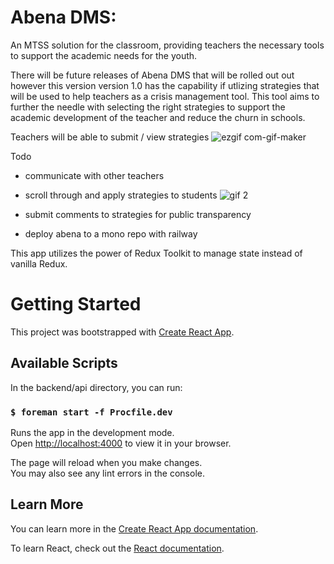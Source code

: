 


# Abena DMS: 
An MTSS solution for the classroom, providing teachers the necessary tools to support the academic needs for the youth.


There will be future releases of Abena DMS that will be rolled out out however this version version 1.0 has the capability if utlizing strategies that will be used to help teachers as a crisis management tool. This tool aims to further the needle with selecting the right strategies to support the academic development of the teacher and reduce the churn in schools.

Teachers will be able to submit / view strategies
![ezgif com-gif-maker](https://user-images.githubusercontent.com/22308837/160703923-d00ae756-12e8-40ef-9a99-10fd827761c5.gif)

Todo
* communicate with other teachers
* scroll through and apply strategies to students
![gif 2](https://user-images.githubusercontent.com/22308837/160704352-1e21adaa-e2fb-43e3-b986-5a27ab353828.gif)

* submit comments to strategies for public transparency
* deploy abena to a mono repo with railway

This app utilizes the power of Redux Toolkit to manage state instead of vanilla Redux.


# Getting Started
This project was bootstrapped with [Create React App](https://github.com/facebook/create-react-app).


## Available Scripts

In the backend/api directory, you can run:

### `$ foreman start -f Procfile.dev`

Runs the app in the development mode.\
Open [http://localhost:4000](http://localhost:4000) to view it in your browser.

The page will reload when you make changes.\
You may also see any lint errors in the console.



## Learn More

You can learn more in the [Create React App documentation](https://facebook.github.io/create-react-app/docs/getting-started).

To learn React, check out the [React documentation](https://reactjs.org/).

